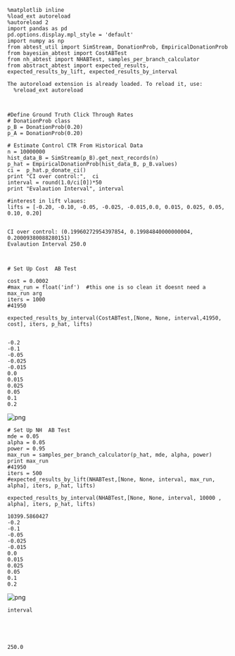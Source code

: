 

    %matplotlib inline
    %load_ext autoreload
    %autoreload 2
    import pandas as pd
    pd.options.display.mpl_style = 'default'
    import numpy as np
    from abtest_util import SimStream, DonationProb, EmpiricalDonationProb
    from bayesian_abtest import CostABTest
    from nh_abtest import NHABTest, samples_per_branch_calculator
    from abstract_abtest import expected_results, expected_results_by_lift, expected_results_by_interval

    The autoreload extension is already loaded. To reload it, use:
      %reload_ext autoreload



    #Define Ground Truth Click Through Rates
    # DonationProb class
    p_B = DonationProb(0.20)
    p_A = DonationProb(0.20)
    
    # Estimate Control CTR From Historical Data
    n = 10000000
    hist_data_B = SimStream(p_B).get_next_records(n)
    p_hat = EmpiricalDonationProb(hist_data_B, p_B.values)
    ci =  p_hat.p_donate_ci()
    print "CI over control:",  ci
    interval = round(1.0/ci[0])*50
    print "Evalaution Interval", interval
    
    #interest in lift vlaues:
    lifts = [-0.20, -0.10, -0.05, -0.025, -0.015,0.0, 0.015, 0.025, 0.05, 0.10, 0.20]


    CI over control: (0.19960272954397854, 0.19984840000000004, 0.20009380088280151)
    Evalaution Interval 250.0



    # Set Up Cost  AB Test
    
    cost = 0.0002
    #max_run = float('inf')  #this one is so clean it doesnt need a max_run arg
    iters = 1000
    #41950
    
    expected_results_by_interval(CostABTest,[None, None, interval,41950, cost], iters, p_hat, lifts)


    -0.2
    -0.1
    -0.05
    -0.025
    -0.015
    0.0
    0.015
    0.025
    0.05
    0.1
    0.2



![png](blog_experiments_files/blog_experiments_2_1.png)



    # Set Up NH  AB Test
    mde = 0.05
    alpha = 0.05
    power = 0.95
    max_run = samples_per_branch_calculator(p_hat, mde, alpha, power)
    print max_run
    #41950
    iters = 500
    #expected_results_by_lift(NHABTest,[None, None, interval, max_run, alpha], iters, p_hat, lifts)
    
    expected_results_by_interval(NHABTest,[None, None, interval, 10000 , alpha], iters, p_hat, lifts)

    10399.5860427
    -0.2
    -0.1
    -0.05
    -0.025
    -0.015
    0.0
    0.015
    0.025
    0.05
    0.1
    0.2



![png](blog_experiments_files/blog_experiments_3_1.png)



    interval





    250.0




    
